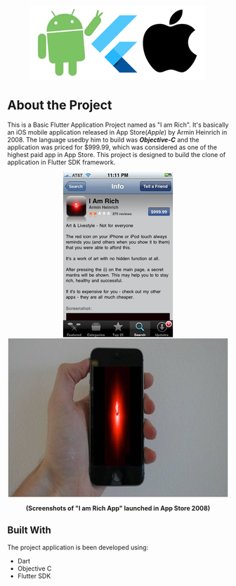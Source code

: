 <p align = "center">
<img src="/repassets/images/AndroidFlutteriOS_400x167.png")
</p>


# About the Project
This is a Basic Flutter Application Project named as "I am Rich". It's basically an iOS mobile application released in App Store(*Apple*) by Armin Heinrich in 2008. The language usedby him to build was ***Objective-C*** and the application was priced for $999.99, which was considered as one of the highest paid app in App Store. This project is designed to build the clone of application in Flutter SDK framework.
     

<p align = "center">
<img src="/repassets/images/iamrichapp.jpg")
     </image>
<img src="/repassets/images/iamrichapp_5.jpg")
     </image>
</p>
<p align="center">
<b>(Screenshots of "I am Rich App" launched in App Store 2008)</b>
</p>
     
## Built With      
The project application is been developed using:
- Dart
- Objective C
- Flutter SDK

